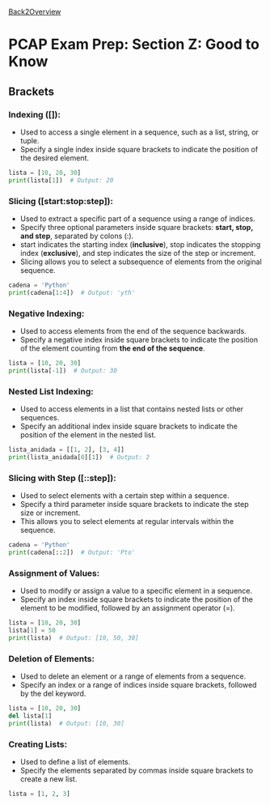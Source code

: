 [Back2Overview](https://github.com/jdmc/learning/blob/master/exam.md)  
# PCAP Exam Prep: Section Z: Good to Know

## Brackets

### Indexing  ([]):
- Used to access a single element in a sequence, such as a list, string, or tuple.
- Specify a single index inside square brackets to indicate the position of the desired element.
```python
lista = [10, 20, 30]
print(lista[1])  # Output: 20

```
### Slicing ([start:stop:step]):
- Used to extract a specific part of a sequence using a range of indices.
- Specify three optional parameters inside square brackets: **start, stop, and step**, separated by colons (:).
- start indicates the starting index (**inclusive**), stop indicates the stopping index (**exclusive**), and step indicates the size of the step or increment.
- Slicing allows you to select a subsequence of elements from the original sequence.
```python
cadena = 'Python'
print(cadena[1:4])  # Output: 'yth'

```
### Negative Indexing:
- Used to access elements from the end of the sequence backwards.
- Specify a negative index inside square brackets to indicate the position of the element counting from **the end of the sequence**.
```python
lista = [10, 20, 30]
print(lista[-1])  # Output: 30

```
### Nested List Indexing:
- Used to access elements in a list that contains nested lists or other sequences.
- Specify an additional index inside square brackets to indicate the position of the element in the nested list.
```python
lista_anidada = [[1, 2], [3, 4]]
print(lista_anidada[0][1])  # Output: 2

```
### Slicing with Step ([::step]):
- Used to select elements with a certain step within a sequence.
- Specify a third parameter inside square brackets to indicate the step size or increment.
- This allows you to select elements at regular intervals within the sequence.
```python
cadena = 'Python'
print(cadena[::2])  # Output: 'Pto'

```
### Assignment of Values:
- Used to modify or assign a value to a specific element in a sequence.
- Specify an index inside square brackets to indicate the position of the element to be modified, followed by an assignment operator (=).
```python
lista = [10, 20, 30]
lista[1] = 50
print(lista)  # Output: [10, 50, 30]

```
### Deletion of Elements:
- Used to delete an element or a range of elements from a sequence.
- Specify an index or a range of indices inside square brackets, followed by the del keyword.
```python
lista = [10, 20, 30]
del lista[1]
print(lista)  # Output: [10, 30]

```
### Creating Lists:
- Used to define a list of elements.
- Specify the elements separated by commas inside square brackets to create a new list.
```python
lista = [1, 2, 3]

```
